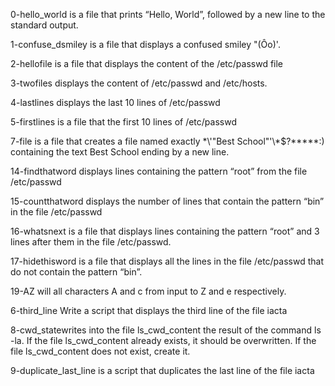 0-hello_world is a file that prints “Hello, World”, followed by a new line to the standard output.

1-confuse_dsmiley is a file that displays a confused smiley "(Ôo)'.

2-hellofile is a file that displays  the content of the /etc/passwd file

3-twofiles displays  the content of /etc/passwd and /etc/hosts.

4-lastlines displays  the last 10 lines of /etc/passwd

5-firstlines is a file that  the first 10 lines of /etc/passwd

7-file is a file that creates a file named exactly \*\\'"Best School"\'\\*$\?\*\*\*\*\*:) containing the text Best School ending by a new line.

14-findthatword displays  lines containing the pattern “root” from the file /etc/passwd

15-countthatword displays the number of lines that contain the pattern “bin” in the file /etc/passwd

16-whatsnext is a file that displays  lines containing the pattern “root” and 3 lines after them in the file /etc/passwd.

17-hidethisword is a file that displays  all the lines in the file /etc/passwd that do not contain the pattern “bin”.

19-AZ will all characters A and c from input to Z and e respectively.

6-third_line Write a script that displays the third line of the file iacta

8-cwd_statewrites into the file ls_cwd_content the result of the command ls -la. If the file ls_cwd_content already exists, it should be overwritten. If the file ls_cwd_content does not exist, create it.

9-duplicate_last_line is a script that duplicates the last line of the file iacta

